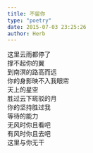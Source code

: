 ```yaml
---  
title: 不留你  
type: "poetry"  
date: 2015-07-03 23:25:26  
author: Herb  
---  
```

这里云雨都停了  
撑不起你的翼  
到南溟的路高而远  
你的身影映不入我眼帘  
天上的星空  
胜过云下斑驳的月  
你的坚持胜过我  
等待的能力  
无风时你且看吧  
有风时你且去吧  
这里与你无干